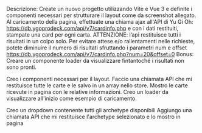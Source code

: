 Descrizione:
Create un nuovo progetto utilizzando Vite e Vue 3 e definite i componenti necessari per strutturare il layout come da screenshot allegato.
Al caricamento della pagina, effettuate una chiama ajax all'API di Yu Gi Oh: https://db.ygoprodeck.com/api/v7/cardinfo.php e con i dati restituiti, stampate una card per ogni carta.
ATTENZIONE:
l’api restituisce tutti i risultati in un colpo solo.
Per evitare attese e/o rallentamenti nelle richieste, potete diminuire il numero di risultati sfruttando i parametri num e offset
https://db.ygoprodeck.com/api/v7/cardinfo.php?num=20&offset=0
Bonus:
Creare un componente loader da visualizzare fintantoché i risultati non sono pronti.


Creo i componenti necessari per il layout.
Faccio una chiamata API che mi restituisce tutte le carte e le salvo in un array nello store.
Mostro le carte ricevute in pagina con le relative informazioni.
Creo un loader da visualizzare all'inizio come esempio di caricamento.

Creo un dropdown contenente tutti gli archetype disponibili
Aggiungo una chiamata API che mi restituisce l'archetype selezionato e lo mostro in pagina
